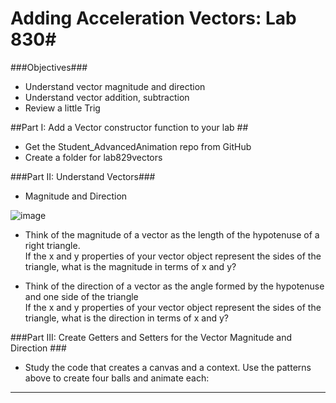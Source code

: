# Adding Acceleration Vectors: Lab 830#

###Objectives###
 - Understand vector magnitude and direction 
 - Understand vector addition, subtraction
 - Review a little Trig
 


##Part I: Add a Vector constructor function to your lab ##
 - Get the Student_AdvancedAnimation repo from GitHub 
 - Create a folder for lab829vectors


###Part II: Understand Vectors###

 -  Magnitude and Direction
 

 ![image](vectors.png)


 -  Think of the magnitude of a vector as the length of the hypotenuse of a right triangle.  
 If the x and y properties of your vector object represent the sides of the triangle, what is the magnitude in terms of x and y? </br>


 -  Think of the direction of a vector as the angle formed by the hypotenuse and one side of the triangle  
If the x and y properties of your vector object represent the sides of the triangle, what is the direction in terms of x and y? </br>
 
###Part III: Create Getters and Setters for the Vector Magnitude and Direction ###

 -  Study the code that creates a canvas and a context.  Use the patterns above to create four balls and animate each:





----


